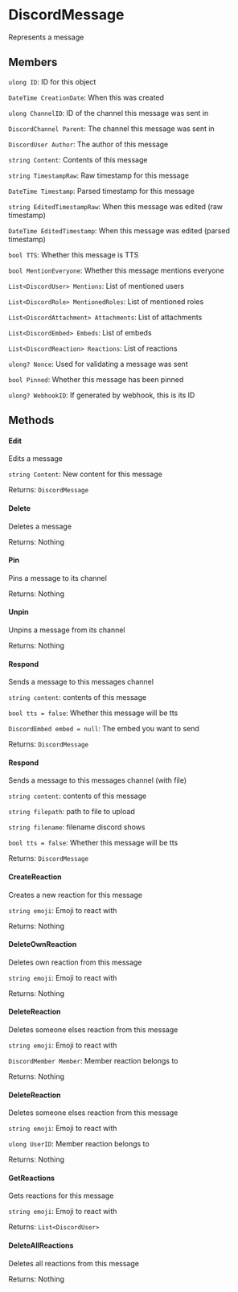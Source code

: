 DiscordMessage
==============
Represents a message

## Members

`ulong ID`: ID for this object

`DateTime CreationDate`: When this was created


`ulong ChannelID`: ID of the channel this message was sent in

`DiscordChannel Parent`: The channel this message was sent in

`DiscordUser Author`: The author of this message

`string Content`: Contents of this message

`string TimestampRaw`: Raw timestamp for this message

`DateTime Timestamp`: Parsed timestamp for this message

`string EditedTimestampRaw`: When this message was edited (raw timestamp)

`DateTime EditedTimestamp`: When this message was edited (parsed timestamp)

`bool TTS`: Whether this message is TTS

`bool MentionEveryone`: Whether this message mentions everyone

`List<DiscordUser> Mentions`: List of mentioned users

`List<DiscordRole> MentionedRoles`: List of mentioned roles

`List<DiscordAttachment> Attachments`: List of attachments

`List<DiscordEmbed> Embeds`: List of embeds

`List<DiscordReaction> Reactions`: List of reactions

`ulong? Nonce`: Used for validating a message was sent

`bool Pinned`: Whether this message has been pinned

`ulong? WebhookID`: If generated by webhook, this is its ID

## Methods

#### Edit
Edits a message

`string Content`: New content for this message

Returns: `DiscordMessage`

#### Delete
Deletes a message

Returns: Nothing

#### Pin
Pins a message to its channel

Returns: Nothing

#### Unpin
Unpins a message from its channel

Returns: Nothing

#### Respond
Sends a message to this messages channel

`string content`: contents of this message

`bool tts = false`: Whether this message will be tts

`DiscordEmbed embed = null`: The embed you want to send

Returns: `DiscordMessage`

#### Respond
Sends a message to this messages channel (with file)

`string content`: contents of this message

`string filepath`: path to file to upload

`string filename`: filename discord shows

`bool tts = false`: Whether this message will be tts

Returns: `DiscordMessage`

####  CreateReaction
Creates a new reaction for this message

`string emoji`: Emoji to react with

Returns: Nothing

#### DeleteOwnReaction
Deletes own reaction from this message

`string emoji`: Emoji to react with

Returns: Nothing

#### DeleteReaction
Deletes someone elses reaction from this message

`string emoji`: Emoji to react with

`DiscordMember Member`: Member reaction belongs to

Returns: Nothing

#### DeleteReaction
Deletes someone elses reaction from this message

`string emoji`: Emoji to react with

`ulong UserID`: Member reaction belongs to

Returns: Nothing

#### GetReactions
Gets reactions for this message

`string emoji`: Emoji to react with

Returns: `List<DiscordUser>`

#### DeleteAllReactions
Deletes all reactions from this message

Returns: Nothing
